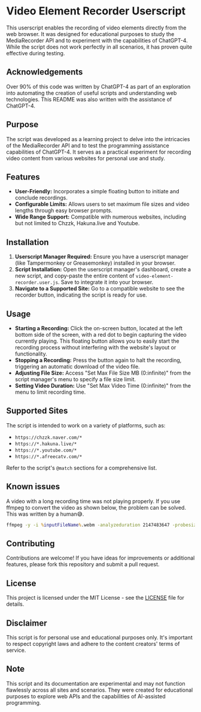 # Video Element Recorder Userscript

This userscript enables the recording of video elements directly from the web browser. It was designed for educational purposes to study the MediaRecorder API and to experiment with the capabilities of ChatGPT-4. While the script does not work perfectly in all scenarios, it has proven quite effective during testing.

## Acknowledgements

Over 90% of this code was written by ChatGPT-4 as part of an exploration into automating the creation of useful scripts and understanding web technologies. This README was also written with the assistance of ChatGPT-4.

## Purpose

The script was developed as a learning project to delve into the intricacies of the MediaRecorder API and to test the programming assistance capabilities of ChatGPT-4. It serves as a practical experiment for recording video content from various websites for personal use and study.

## Features

- **User-Friendly:** Incorporates a simple floating button to initiate and conclude recordings.
- **Configurable Limits:** Allows users to set maximum file sizes and video lengths through easy browser prompts.
- **Wide Range Support:** Compatible with numerous websites, including but not limited to Chzzk, Hakuna.live and Youtube.

## Installation

1. **Userscript Manager Required:** Ensure you have a userscript manager (like Tampermonkey or Greasemonkey) installed in your browser.
2. **Script Installation:** Open the userscript manager's dashboard, create a new script, and copy-paste the entire content of `video-element-recorder.user.js`. Save to integrate it into your browser.
3. **Navigate to a Supported Site:** Go to a compatible website to see the recorder button, indicating the script is ready for use.

## Usage

- **Starting a Recording:** Click the on-screen button, located at the left bottom side of the screen, with a red dot to begin capturing the video currently playing. This floating button allows you to easily start the recording process without interfering with the website's layout or functionality.
- **Stopping a Recording:** Press the button again to halt the recording, triggering an automatic download of the video file.
- **Adjusting File Size:** Access "Set Max File Size MB (0:infinite)" from the script manager's menu to specify a file size limit.
- **Setting Video Duration:** Use "Set Max Video Time (0:infinite)" from the menu to limit recording time.

## Supported Sites

The script is intended to work on a variety of platforms, such as:
- `https://chzzk.naver.com/*`
- `https://*.hakuna.live/*`
- `https://*.youtube.com/*`
- `https://*.afreecatv.com/*`

Refer to the script's `@match` sections for a comprehensive list.

## Known issues
A video with a long recording time was not playing properly. If you use ffmpeg to convert the video as shown below, the problem can be solved. This was written by a human😅.

```bat
ffmpeg -y -i %inputFileName%.webm -analyzeduration 2147483647 -probesize 2147483647 -c:v copy -c:a copy -start_at_zero -copyts %outputFileName%.mp4
```

## Contributing

Contributions are welcome! If you have ideas for improvements or additional features, please fork this repository and submit a pull request.

## License

This project is licensed under the MIT License - see the [LICENSE](LICENSE) file for details.

## Disclaimer

This script is for personal use and educational purposes only. It's important to respect copyright laws and adhere to the content creators' terms of service.

## Note

This script and its documentation are experimental and may not function flawlessly across all sites and scenarios. They were created for educational purposes to explore web APIs and the capabilities of AI-assisted programming.
